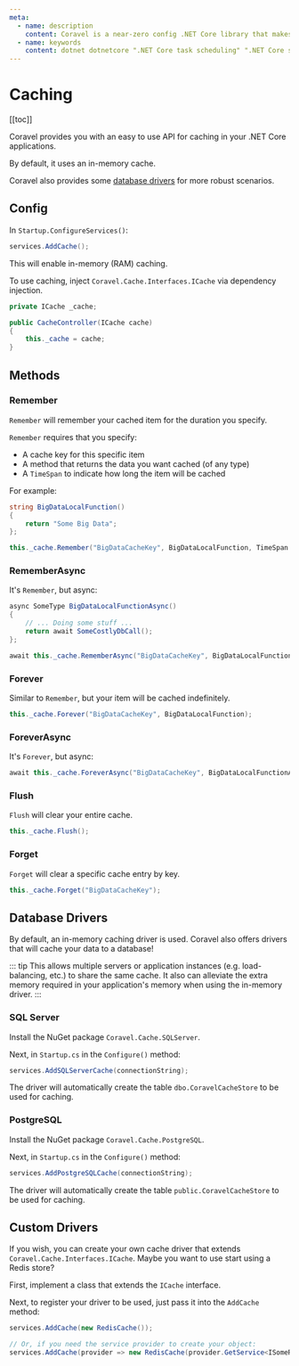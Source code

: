 ```yaml
---
meta:
  - name: description
    content: Coravel is a near-zero config .NET Core library that makes Task Scheduling, Caching, Queuing, Mailing, Event Broadcasting (and more) a breeze!
  - name: keywords
    content: dotnet dotnetcore ".NET Core task scheduling" ".NET Core scheduler" ".NET Core framework" ".NET Core Queue" ".NET Core Queuing" ".NET Core Caching" Coravel
---
```


# Caching

[[toc]]

Coravel provides you with an easy to use API for caching in your .NET Core applications.

By default, it uses an in-memory cache.

Coravel also provides some [database drivers](#database-drivers) for more robust scenarios.

## Config 

In `Startup.ConfigureServices()`:

```csharp
services.AddCache();
```

This will enable in-memory (RAM) caching.

To use caching, inject `Coravel.Cache.Interfaces.ICache` via dependency injection. 

```csharp
private ICache _cache;

public CacheController(ICache cache)
{
    this._cache = cache;
}
```

## Methods

### Remember

`Remember` will remember your cached item for the duration you specify. 

`Remember` requires that you specify:
- A cache key for this specific item
- A method that returns the data you want cached (of any type)
- A `TimeSpan` to indicate how long the item will be cached 

For example:

```csharp
string BigDataLocalFunction() 
{
    return "Some Big Data";
};

this._cache.Remember("BigDataCacheKey", BigDataLocalFunction, TimeSpan.FromMinutes(10));
```

### RememberAsync

It's `Remember`, but async:

```csharp
async SomeType BigDataLocalFunctionAsync() 
{
    // ... Doing some stuff ... 
    return await SomeCostlyDbCall();
};

await this._cache.RememberAsync("BigDataCacheKey", BigDataLocalFunctionAsync, TimeSpan.FromMinutes(10));
```

### Forever

Similar to `Remember`, but your item will be cached indefinitely.

```csharp
this._cache.Forever("BigDataCacheKey", BigDataLocalFunction);
```

### ForeverAsync

It's `Forever`, but async:

```csharp
await this._cache.ForeverAsync("BigDataCacheKey", BigDataLocalFunctionAsync);
```

### Flush

`Flush` will clear your entire cache.

```csharp
this._cache.Flush();
```

### Forget

`Forget` will clear a specific cache entry by key.

```csharp
this._cache.Forget("BigDataCacheKey");
```

## Database Drivers

By default, an in-memory caching driver is used. Coravel also offers drivers that will cache your data to a database!

::: tip
This allows multiple servers or application instances (e.g. load-balancing, etc.) to share the same cache. It also can alleviate the extra memory required in your application's memory when using the in-memory driver.
:::

### SQL Server

Install the NuGet package `Coravel.Cache.SQLServer`.

Next, in `Startup.cs` in the `Configure()` method:

```csharp
services.AddSQLServerCache(connectionString);
```

The driver will automatically create the table `dbo.CoravelCacheStore` to be used for caching.

### PostgreSQL

Install the NuGet package `Coravel.Cache.PostgreSQL`.

Next, in `Startup.cs` in the `Configure()` method:

```csharp
services.AddPostgreSQLCache(connectionString);
```

The driver will automatically create the table `public.CoravelCacheStore` to be used for caching.

## Custom Drivers

If you wish, you can create your own cache driver that extends `Coravel.Cache.Interfaces.ICache`. Maybe you want to use start using a Redis store? 

First, implement a class that extends the `ICache` interface.

Next, to register your driver to be used, just pass it into the `AddCache` method:

```csharp
services.AddCache(new RedisCache());

// Or, if you need the service provider to create your object:
services.AddCache(provider => new RedisCache(provider.GetService<ISomeRegisteredInterface>()));
```



